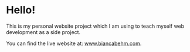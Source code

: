 # Hello!

This is my personal website project which I am using to teach myself web development as a side project.

You can find the live website at: www.biancabehm.com.


